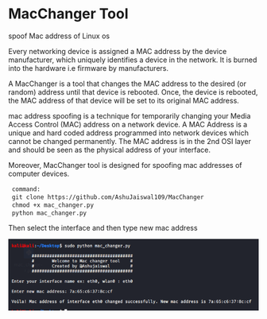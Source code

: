 # MacChanger Tool
spoof Mac address of Linux os

Every networking device is assigned a MAC address by the device manufacturer, which uniquely identifies a device in the network. It is burned into the hardware i.e firmware by manufacturers.

A MacChanger is a tool that changes the MAC address to the desired (or random) address until that device is rebooted. Once, the device is rebooted, the MAC address of that device will be set to its original MAC address.

mac address spoofing is a technique for temporarily changing your Media Access Control (MAC) address on a network device. A MAC Address is a unique and hard coded address programmed into network devices which cannot be changed permanently. The MAC address is in the 2nd OSI layer and should be seen as the physical address of your interface. 

Moreover, MacChanger tool is designed for spoofing mac addresses of computer devices. 

     
     command: 
     git clone https://github.com/AshuJaiswal109/MacChanger
     chmod +x mac_changer.py
     python mac_changer.py 
     
Then select the interface and then type new mac address


 ![Alt Text](https://github.com/AshuJaiswal109/MacChanger/blob/master/macchnager.png?raw=true)

